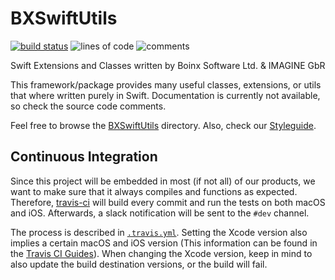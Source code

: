 # BXSwiftUtils
[![build status](https://api.travis-ci.org/boinx/BXSwiftUtils.svg?branch=master)](https://travis-ci.org/boinx/BXSwiftUtils) ![lines of code](https://tokei.rs/b1/github/boinx/bxswiftutils?category=code) ![comments](https://tokei.rs/b1/github/boinx/bxswiftutils?category=comments)

Swift Extensions and Classes written by Boinx Software Ltd. & IMAGINE GbR

This framework/package provides many useful classes, extensions, or utils that where written purely in Swift. Documentation is currently not available, so check the source code comments.

Feel free to browse the [BXSwiftUtils](BXSwiftUtils) directory.
Also, check our [Styleguide](STYLEGUIDE.md).

## Continuous Integration
Since this project will be embedded in most (if not all) of our products, we want to make sure that it always compiles and functions as expected.
Therefore, [travis-ci](https://travis-ci.org/boinx/BXSwiftUtils) will build every commit and run the tests on both macOS and iOS.
Afterwards, a slack notification will be sent to the `#dev` channel.

The process is described in [ `.travis.yml`](.travis.yml).
Setting the Xcode version also implies a certain macOS and iOS version (This information can be found in the [Travis CI Guides](https://docs.travis-ci.com/user/reference/osx/#Xcode-version)).
When changing the Xcode version, keep in mind to also update the build destination versions, or the build will fail.
